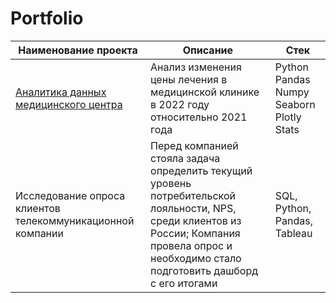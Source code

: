 # Portfolio
Наименование проекта | Описание | Стек
 --- | --- | ---
[Аналитика данных медицинского центра](https://github.com/dpermyakova/Portfolio/blob/main/Project1/med_clinic.ipynb) | Анализ изменения цены лечения в медицинской клинике в 2022 году относительно 2021 года | Python Pandas Numpy Seaborn Plotly Stats 
Исследование опроса клиентов телекоммуникационной компании | Перед компанией стояла задача определить текущий уровень потребительской лояльности, NPS, среди клиентов из России; Компания провела опрос и необходимо стало подготовить дашборд с его итогами  | SQL, Python, Pandas, Tableau
